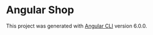 # Angular Shop

This project was generated with [Angular CLI](https://github.com/angular/angular-cli) version 6.0.0.
